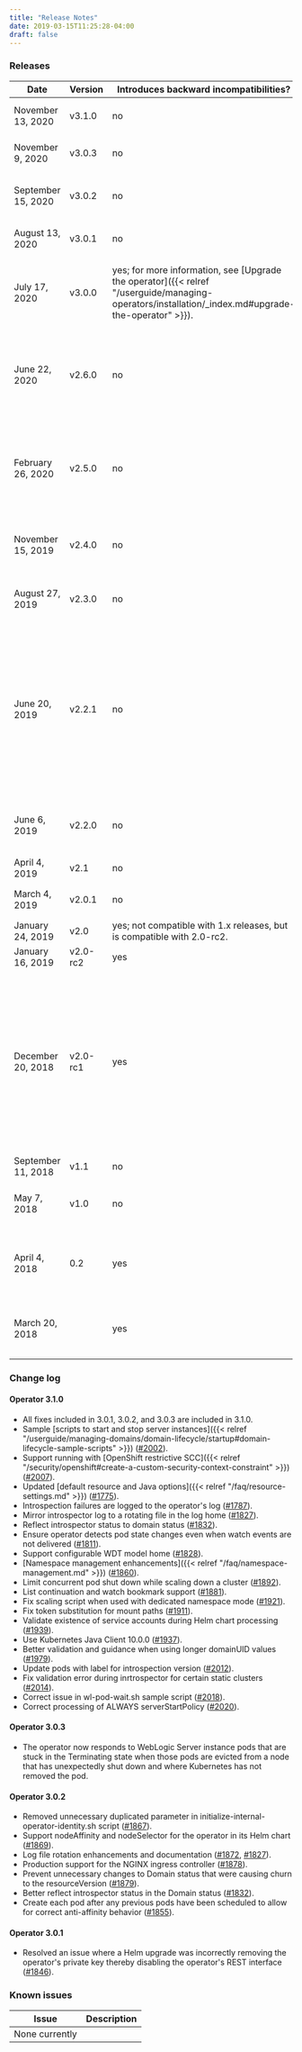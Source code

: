 ```yaml
---
title: "Release Notes"
date: 2019-03-15T11:25:28-04:00
draft: false
---
```


### Releases

| Date | Version | Introduces backward incompatibilities? | Change |
| --- | --- | --- | --- |
| November 13, 2020 | v3.1.0 | no | Enhanced options for specifying managed namespaces. Helm 3.1.3+ now required. Added support for Tanzu Kubernetes Service. |
| November 9, 2020 | v3.0.3 | no | This release contains a fix for pods that are stuck in the Terminating state after an unexpected shut down of a worker node. |
| September 15, 2020 | v3.0.2 | no | This release contains several fixes, including improvements to log rotation and a fix that avoids unnecessarily updating the domain status. |
| August 13, 2020 | v3.0.1 | no | Fixed an issue preventing the REST interface from working after a Helm upgrade. Helm 3.1.3+ now required. |
| July 17, 2020 | v3.0.0 | yes; for more information, see [Upgrade the operator]({{< relref "/userguide/managing-operators/installation/_index.md#upgrade-the-operator" >}}). | Adds Model in Image feature and support for applying topology and configuration override changes without downtime. Removal of support for Helm 2.x. Operator performance improvements to manage many domains in the same Kubernetes cluster. |
| June 22, 2020 | v2.6.0 | no | Kubernetes 1.16, 1.17, and 1.18 support. Removal of support for Kubernetes 1.13 and earlier. This release can be run in the same cluster with operators of either 2.5.0 and below, or with 3.x providing an upgrade path. Certified support of Oracle Linux Cloud Native Environment (OLCNE) 1.1 with Kubernetes 1.17.0.
| February 26, 2020 | v2.5.0 | no | Support for Helm 3.x and OpenShift 4.3.  Operator can be installed in a namespace-dedicated mode where operator requires no cluster-level Kubernetes privileges. This version is not supported on Kubernetes 1.16+; check the [prerequisites]({{< relref "/userguide/introduction/introduction#operator-prerequisites" >}}).
| November 15, 2019 | v2.4.0 | no | Includes fixes for a variety of issues related to FMW infrastructure domains and pod variable substitution.  Operator now uses WebLogic Deploy Tooling 1.6.0 and the latest version of the Kubernetes Java Client.
| August 27, 2019 | v2.3.0 | no  | Added support for Coherence cluster rolling, pod templating and additional pod content, and experimental support for running under an Istio service mesh.
| June 20, 2019 | v2.2.1 | no  | The operator now supports Kubernetes 1.14.0+.  This release is primarily a bug fix release and resolves the following issues: Servers in domains, where the domain home is on a persistent volume, would sometimes fail to start. These failures would be during the introspection phase following a full domain shutdown.  Now, the introspection script better handles the relevant error conditions. Also, now the Domain provides an option to [pre-create Kubernetes Services](https://github.com/oracle/weblogic-kubernetes-operator/blob/master/docs/domains/Domain.md#server-service) for WebLogic Servers that are not yet running so that the DNS addresses of these services are resolvable.  These services are now created as non-headless so that they have an IP address.
| June 6, 2019 | v2.2.0 | no  | Added support for FMW Infrastructure domains. WebLogic Server instances are now gracefully shut down by default and shutdown options are configurable. Operator is now built and runs on JDK 11.
| April 4, 2019 | v2.1 | no  | Customers can add init and sidecar containers to generated pods.  
| March 4, 2019 | v2.0.1 | no  | OpenShift support is now certified.  Many bug fixes, including fixes for configuration overrides, cluster services, and domain status processing.  
| January 24, 2019 | v2.0 | yes; not compatible with 1.x releases, but is compatible with 2.0-rc2. | Final version numbers and documentation updates.  
| January 16, 2019 | v2.0-rc2 | yes | Schema updates are completed, and various bugs fixed.
| December 20, 2018 | v2.0-rc1 | yes | Operator is now installed using Helm charts, replacing the earlier scripts.  The operator now supports the domain home on a persistent volume or in Docker image use cases, which required a redesign of the domain schema.  You can override the domain configuration using configuration override templates.  Now load balancers and ingresses can be independently configured.  You can direct WebLogic logs to a persistent volume or to the pod's log.  Added life cycle support for servers and significantly enhanced configurability for generated pods.  The final v2.0 release will be the initial release where the operator team intends to provide backward compatibility as part of future releases.
| September 11, 2018 | v1.1  | no | Enhanced the documentation and fixed various bugs.
| May 7, 2018 | v1.0  | no | Added support for dynamic clusters, the Apache HTTP Server, the Voyager Ingress Controller, and for PV in NFS storage for multi-node environments.
| April 4, 2018 | 0.2 | yes | Many Kubernetes artifact names and labels have changed. Also, the names of generated YAML files for creating a domain's PV and PVC have changed.  Because of these changes, customers must recreate their operators and domains.
| March 20, 2018 |  | yes | Several files and input parameters have been renamed.  This affects how operators and domains are created.  It also changes generated Kubernetes artifacts, therefore customers must recreate their operators and domains.

### Change log

#### Operator 3.1.0

* All fixes included in 3.0.1, 3.0.2, and 3.0.3 are included in 3.1.0.
* Sample [scripts to start and stop server instances]({{< relref "/userguide/managing-domains/domain-lifecycle/startup#domain-lifecycle-sample-scripts" >}}) ([#2002](https://github.com/oracle/weblogic-kubernetes-operator/pull/2002)).
* Support running with [OpenShift restrictive SCC]({{< relref "/security/openshift#create-a-custom-security-context-constraint" >}}) ([#2007](https://github.com/oracle/weblogic-kubernetes-operator/pull/2007)).
* Updated [default resource and Java options]({{< relref "/faq/resource-settings.md" >}}) ([#1775](https://github.com/oracle/weblogic-kubernetes-operator/pull/1775)).
* Introspection failures are logged to the operator's log ([#1787](https://github.com/oracle/weblogic-kubernetes-operator/pull/1787)).
* Mirror introspector log to a rotating file in the log home ([#1827](https://github.com/oracle/weblogic-kubernetes-operator/pull/1827)).
* Reflect introspector status to domain status ([#1832](https://github.com/oracle/weblogic-kubernetes-operator/pull/1832)).
* Ensure operator detects pod state changes even when watch events are not delivered ([#1811](https://github.com/oracle/weblogic-kubernetes-operator/pull/1811)).
* Support configurable WDT model home ([#1828](https://github.com/oracle/weblogic-kubernetes-operator/pull/1828)).
* [Namespace management enhancements]({{< relref "/faq/namespace-management.md" >}}) ([#1860](https://github.com/oracle/weblogic-kubernetes-operator/pull/1860)).
* Limit concurrent pod shut down while scaling down a cluster ([#1892](https://github.com/oracle/weblogic-kubernetes-operator/pull/1892)).
* List continuation and watch bookmark support ([#1881](https://github.com/oracle/weblogic-kubernetes-operator/pull/1881)).
* Fix scaling script when used with dedicated namespace mode ([#1921](https://github.com/oracle/weblogic-kubernetes-operator/pull/1921)).
* Fix token substitution for mount paths ([#1911](https://github.com/oracle/weblogic-kubernetes-operator/pull/1911)).
* Validate existence of service accounts during Helm chart processing ([#1939](https://github.com/oracle/weblogic-kubernetes-operator/pull/1939)).
* Use Kubernetes Java Client 10.0.0 ([#1937](https://github.com/oracle/weblogic-kubernetes-operator/pull/1937)).
* Better validation and guidance when using longer domainUID values ([#1979](https://github.com/oracle/weblogic-kubernetes-operator/pull/1979)).
* Update pods with label for introspection version ([#2012](https://github.com/oracle/weblogic-kubernetes-operator/pull/2012)).
* Fix validation error during inrtrospector for certain static clusters ([#2014](https://github.com/oracle/weblogic-kubernetes-operator/pull/2014)).
* Correct issue in wl-pod-wait.sh sample script ([#2018](https://github.com/oracle/weblogic-kubernetes-operator/pull/2018)).
* Correct processing of ALWAYS serverStartPolicy ([#2020](https://github.com/oracle/weblogic-kubernetes-operator/pull/2020)).

#### Operator 3.0.3

* The operator now responds to WebLogic Server instance pods that are stuck in the Terminating state when those pods are evicted from a node that has unexpectedly shut down and where Kubernetes has not removed the pod.

#### Operator 3.0.2

* Removed unnecessary duplicated parameter in initialize-internal-operator-identity.sh script ([#1867](https://github.com/oracle/weblogic-kubernetes-operator/pull/1867)).
* Support nodeAffinity and nodeSelector for the operator in its Helm chart ([#1869](https://github.com/oracle/weblogic-kubernetes-operator/pull/1869)).
* Log file rotation enhancements and documentation ([#1872](https://github.com/oracle/weblogic-kubernetes-operator/pull/1872), [#1827](https://github.com/oracle/weblogic-kubernetes-operator/pull/1827)).
* Production support for the NGINX ingress controller ([#1878](https://github.com/oracle/weblogic-kubernetes-operator/pull/1878)).
* Prevent unnecessary changes to Domain status that were causing churn to the resourceVersion ([#1879](https://github.com/oracle/weblogic-kubernetes-operator/pull/1879)).
* Better reflect introspector status in the Domain status ([#1832](https://github.com/oracle/weblogic-kubernetes-operator/pull/1832)).
* Create each pod after any previous pods have been scheduled to allow for correct anti-affinity behavior ([#1855](https://github.com/oracle/weblogic-kubernetes-operator/pull/1855)).

#### Operator 3.0.1

* Resolved an issue where a Helm upgrade was incorrectly removing the operator's private key thereby disabling the operator's REST interface ([#1846](https://github.com/oracle/weblogic-kubernetes-operator/pull/1846)).

### Known issues

| Issue | Description |
| --- | --- |
| None currently |  |
